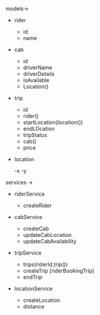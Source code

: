 models->

- rider

  - id
  - name

- cab

  - id
  - driverName
  - driverDetails
  - isAvailable
  - Location()

- trip

  - id
  - rider()
  - startLocation(location())
  - endLOcation
  - tripStatus
  - cab()
  - price

- location

  -x
  -y

services ->

- riderService

  - createRider

- cabService

  - createCab
  - updateCabLocation
  - updateCabAvailability

- tripService

  - trips(riderId,trip())
  - createTrip [riderBookingTrip]
  - endTrip

- locationService
  - createLocation
  - distance
